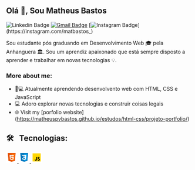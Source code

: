 ## Olá 👋, Sou Matheus Bastos


![Linkedin Badge](https://img.shields.io/badge/LinkedIn-blue?style=flat&logo=linkedin&labelColor=blue&link=https://www.linkedin.com/in/matheuspvbastos/) [![Gmail Badge](https://img.shields.io/badge/Gmail-red?style=flat-square&logo=Gmail&logoColor=white&link=mailto:matheuspvbastos@gmail.com)](mailto:matheuspvbastos@gmail.com) [![Instagram Badge](https://img.shields.io/badge/-Instagram-E4405F?style=flat&logo=instagram&logoColor=white&link=/https://instagram.com/matbastos_)](https://instagram.com/matbastos_) 

Sou estudante pós graduando em Desenvolvimento Web 🎓 pela Anhanguera 🏛. Sou um aprendiz apaixonado que está sempre disposto a aprender e trabalhar em novas tecnologias 💡. 

### More about me:

- 👨💻 Atualmente aprendendo desenvolvento web com HTML, CSS e JavaScript 
- 💻 Adoro explorar novas tecnologias e construir coisas legais
- 🌐 Visit my [porfolio website] (https://matheuspvbastos.github.io/estudos/html-css/projeto-portfolio/)

<h2> 🛠 &nbsp; Tecnologias: </h2>

 <a href="https://www.w3.org/html/" target="_blank"> <img src="images/html.png" alt="html5" width="30" height="30"/> </a> <a href="https://www.w3schools.com/css/" target="_blank"> <img src="images/css.png" alt="css3" width="30" height="30"/> <a href="https://developer.mozilla.org/en-US/docs/Web/JavaScript" target="_blank"> <img src="images/javascript.png" alt="javascript" width="30" height="30"/> </a>
